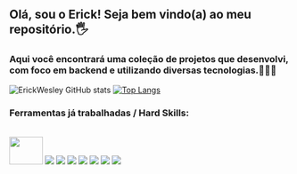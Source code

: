 ## Olá, sou o Erick! Seja bem vindo(a) ao meu repositório.🖐️
### Aqui você encontrará uma coleção de projetos que desenvolvi, com foco em backend e utilizando diversas tecnologias.👨🏽‍💻

![ErickWesley GitHub stats](https://github-readme-stats.vercel.app/api?username=ErickWesley&show_icons=true&theme=dracula)
[![Top Langs](https://github-readme-stats.vercel.app/api/top-langs/?username=ErickWesley&layout=compact&theme=dracula)](https://github.com/anuraghazra/github-readme-stats)



### Ferramentas já trabalhadas / Hard Skills:

<div style="display: inline_block"><br/>    
    <img height="50" width="60" src="https://cdn.jsdelivr.net/gh/devicons/devicon/icons/git/git-original.svg" />
    <img src="https://cdn.jsdelivr.net/gh/devicons/devicon/icons/java/java-original-wordmark.svg" />
    <img src="https://cdn.jsdelivr.net/gh/devicons/devicon/icons/spring/spring-original-wordmark.svg" />
    <img src="https://cdn.jsdelivr.net/gh/devicons/devicon/icons/mysql/mysql-original-wordmark.svg" />
    <img src="https://cdn.jsdelivr.net/gh/devicons/devicon/icons/mongodb/mongodb-original-wordmark.svg" />
    <img src="https://cdn.jsdelivr.net/gh/devicons/devicon/icons/postgresql/postgresql-original-wordmark.svg" />
    <img src="https://cdn.jsdelivr.net/gh/devicons/devicon/icons/heroku/heroku-plain-wordmark.svg" />
    <img src="https://cdn.jsdelivr.net/gh/devicons/devicon/icons/git/git-original-wordmark.svg" />
</div>
